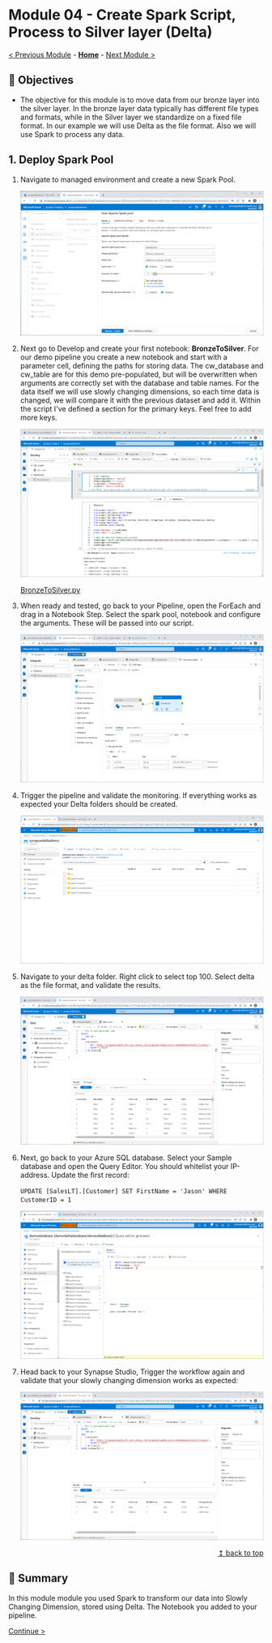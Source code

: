 # Module 04 - Create Spark Script, Process to Silver layer (Delta)

[< Previous Module](../module03/module03.md) - **[Home](../README.md)** - [Next Module >](../module05/module05.md)

## :dart: Objectives

* The objective for this module is to move data from our bronze layer into the silver layer. In the bronze layer data typically has different file types and formats, while in the Silver layer we standardize on a fixed file format. In our example we will use Delta as the file format. Also we will use Spark to process any data.

## 1. Deploy Spark Pool

1. Navigate to managed environment and create a new Spark Pool.

    ![Spark Pool](../module04/screen01.png)  

2. Next go to Develop and create your first notebook: **BronzeToSilver**. For our demo pipeline you create a new notebook and start with a parameter cell, defining the paths for storing data. The cw_database and cw_table are for this demo pre-populated, but will be overwritten when arguments are correctly set with the database and table names. For the data itself we will use slowly changing dimensions, so each time data is changed, we will compare it with the previous dataset and add it. Within the script I've defined a section for the primary keys. Feel free to add more keys.

    ![Create Script](../module04/screen02.png)

    [BronzeToSilver.py](../module04/BronzeToSilver.py)

3. When ready and tested, go back to your Pipeline, open the ForEach and drag in a Notebook Step. Select the spark pool, notebook and configure the arguments. These will be passed into our script.

    ![Add notebook step](../module04/screen03.png)

4. Trigger the pipeline and validate the monitoring. If everything works as expected your Delta folders should be created.

    ![Trigger pipeline](../module04/screen04.png) 

5. Navigate to your delta folder. Right click to select top 100. Select delta as the file format, and validate the results.

    ![See data](../module04/screen05.png)

6. Next, go back to your Azure SQL database. Select your Sample database and open the Query Editor. You should whitelist your IP-address. Update the first record:

    `UPDATE [SalesLT].[Customer] SET FirstName = 'Jason' WHERE CustomerID = 1`

    ![Update record](../module04/screen06.png)

7. Head back to your Synapse Studio, Trigger the workflow again and validate that your slowly changing dimension works as expected:

    ![Validate SCD2](../module04/screen07.png)  

<div align="right"><a href="#module-04---setup-delta">↥ back to top</a></div>


## :tada: Summary

In this module module you used Spark to transform our data into Slowly Changing Dimension, stored using Delta. The Notebook you added to your pipeline.

[Continue >](../module04/module04.md)